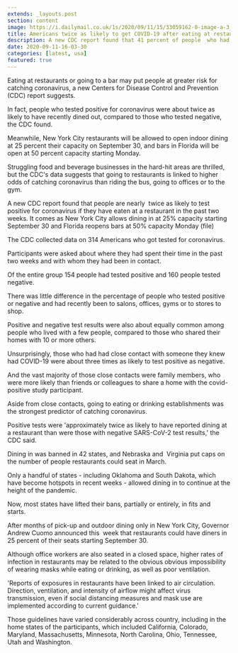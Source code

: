 ```yaml
---
extends: _layouts.post
section: content
image: https://i.dailymail.co.uk/1s/2020/09/11/15/33059162-0-image-a-3_1599835472106.jpg 
title: Americans twice as likely to get COVID-19 after eating at restaurants 
description: A new CDC report found that 41 percent of people  who had eaten at restaurants in the past two weeks tested positive for coronavirus, compared to 27% of those who ate out and tested negative. 
date: 2020-09-11-16-03-30 
categories: [latest, usa] 
featured: true 
--- 
```

Eating at restaurants or going to a bar may put people at greater risk for catching coronavirus, a new Centers for Disease Control and Prevention (CDC) report suggests.

In fact, people who tested positive for coronavirus were about twice as likely to have recently dined out, compared to those who tested negative, the CDC found.

Meanwhile, New York City restaurants will be allowed to open indoor dining at 25 percent their capacity on September 30, and bars in Florida will be open at 50 percent capacity starting Monday. 

Struggling food and beverage businesses in the hard-hit areas are thrilled, but the CDC's data suggests that going to restaurants is linked to higher odds of catching coronavirus than riding the bus, going to offices or to the gym.

A new CDC report found that people are nearly  twice as likely to test positive for coronavirus if they have eaten at a restaurant in the past two weeks. It comes as New York City allows dining in at 25% capacity starting September 30 and Florida reopens bars at 50% capacity Monday (file)

The CDC collected data on 314 Americans who got tested for coronavirus. 

Participants were asked about where they had spent their time in the past two weeks and with whom they had been in contact. 

Of the entire group 154 people had tested positive and 160 people tested negative. 

There was little difference in the percentage of people who tested positive or negative and had recently been to salons, offices, gyms or to stores to shop. 

Positive and negative test results were also about equally common among people who lived with a few people, compared to those who shared their homes with 10 or more others. 

Unsurprisingly, those who had had close contact with someone they knew had COVID-19 were about three times as likely to test positive as negative. 

And the vast majority of those close contacts were family members, who were more likely than friends or colleagues to share a home with the covid-positive study participant. 

Aside from close contacts, going to eating or drinking establishments was the strongest predictor of catching coronavirus. 

Positive tests were 'approximately twice as likely to have reported dining at a restaurant than were those with negative SARS-CoV-2 test results,' the CDC said. 

Dining in was banned in 42 states, and Nebraska and  Virginia put caps on the number of people restaurants could seat in March. 

Only a handful of states - including Oklahoma and South Dakota, which have become hotspots in recent weeks - allowed dining in to continue at the height of the pandemic. 

Now, most states have lifted their bans, partially or entirely, in fits and starts. 

After months of pick-up and outdoor dining only in New York City, Governor Andrew Cuomo announced this  week that restaurants could have diners in 25 percent of their seats starting September 30. 

Although office workers are also seated in a closed space, higher rates of infection in restaurants may be related to the obvious obvious impossibility of wearing masks while eating or drinking, as well as poor ventilation.

'Reports of exposures in restaurants have been linked to air circulation. Direction, ventilation, and intensity of airflow might affect virus transmission, even if social distancing measures and mask use are implemented according to current guidance.'   

Those guidelines have varied considerably across country, including in the home states of the participants, which included California, Colorado, Maryland, Massachusetts, Minnesota, North Carolina, Ohio, Tennessee, Utah and Washington.  

